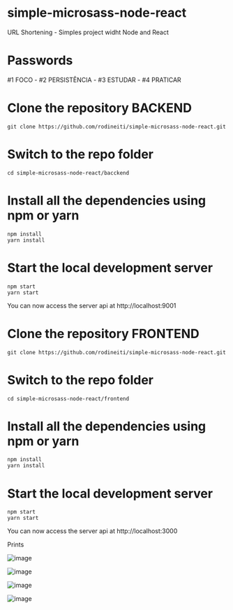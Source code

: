 # simple-microsass-node-react

URL Shortening - Simples project widht Node and React

# Passwords

#1 FOCO - #2 PERSISTÊNCIA - #3 ESTUDAR - #4 PRATICAR

# Clone the repository BACKEND

    git clone https://github.com/rodineiti/simple-microsass-node-react.git

# Switch to the repo folder

    cd simple-microsass-node-react/bacckend

# Install all the dependencies using npm or yarn

    npm install
    yarn install

# Start the local development server

    npm start
    yarn start

You can now access the server api at http://localhost:9001

# Clone the repository FRONTEND

    git clone https://github.com/rodineiti/simple-microsass-node-react.git

# Switch to the repo folder

    cd simple-microsass-node-react/frontend

# Install all the dependencies using npm or yarn

    npm install
    yarn install

# Start the local development server

    npm start
    yarn start

You can now access the server api at http://localhost:3000

Prints

![image](https://user-images.githubusercontent.com/25492122/100158784-7c8ed780-2e8b-11eb-9b72-ca694785ee82.png)

![image](https://user-images.githubusercontent.com/25492122/100158832-8fa1a780-2e8b-11eb-865b-d57cabf2e9ae.png)

![image](https://user-images.githubusercontent.com/25492122/100158886-a34d0e00-2e8b-11eb-9e63-fdf4d49f0bb8.png)

![image](https://user-images.githubusercontent.com/25492122/100158932-b6f87480-2e8b-11eb-8a12-2f095d61b969.png)
